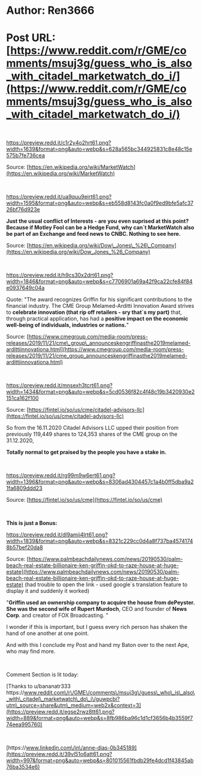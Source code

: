 # Author: Ren3666
# Post URL: [https://www.reddit.com/r/GME/comments/msuj3g/guess_who_is_also_with_citadel_marketwatch_do_i/](https://www.reddit.com/r/GME/comments/msuj3g/guess_who_is_also_with_citadel_marketwatch_do_i/)


&#x200B;

https://preview.redd.it/c1r2y4o2hrt61.png?width=1639&format=png&auto=webp&s=628a565bc344925831c8e48c15e575b7fe736cea

Source: [https://en.wikipedia.org/wiki/MarketWatch](https://en.wikipedia.org/wiki/MarketWatch)

&#x200B;

https://preview.redd.it/ua9quu9eirt61.png?width=1595&format=png&auto=webp&s=eb558d8143fc0a0f9ed9bfe5afc3726bf76d923e

**Just the usual conflict of Interests - are you even suprised at this point? Because if Motley Fool can be a Hedge Fund, why can´t MarketWatch also be part of an Exchange and feed news to CNBC. Nothing to see here.**

Source: [https://en.wikipedia.org/wiki/Dow\_Jones\_%26\_Company](https://en.wikipedia.org/wiki/Dow_Jones_%26_Company)

&#x200B;

https://preview.redd.it/h9cs30x2drt61.png?width=1846&format=png&auto=webp&s=c7706901a69a42f9ca22cfe84f84e0937649c04a

Quote:  "The award recognizes Griffin for his significant contributions to the financial industry. The CME Group Melamed-Arditti Innovation Award strives to **celebrate innovation (that rip off retailers - sry that´s my part)** that, through practical application, has had a **positive impact on the economic well-being of individuals, industries or nations.**"

Source: [https://www.cmegroup.com/media-room/press-releases/2019/11/21/cme\_group\_announceskengriffinasthe2019melamed-ardittiinnovationa.html](https://www.cmegroup.com/media-room/press-releases/2019/11/21/cme_group_announceskengriffinasthe2019melamed-ardittiinnovationa.html)

&#x200B;

https://preview.redd.it/mnsexh3tcrt61.png?width=1434&format=png&auto=webp&s=5cd0536f82c4f48c19b3420930e2151ca162f100

Source: [https://fintel.io/so/us/cme/citadel-advisors-llc](https://fintel.io/so/us/cme/citadel-advisors-llc)

So from the 16.11.2020 Citadel Advisors LLC upped their position from previously 119,449 shares to 124,353 shares of the CME group on the 31.12.2020,

**Totally normal to get praised by the people you have a stake in.**

&#x200B;

https://preview.redd.it/rg99m9w6ert61.png?width=1396&format=png&auto=webp&s=8306ad4304457c1a4b0ff5dba9a21fa6809ddd23

Source: [https://fintel.io/so/us/cme](https://fintel.io/so/us/cme)

&#x200B;

**This is just a Bonus:**

https://preview.redd.it/dl9amii4lrt61.png?width=1839&format=png&auto=webp&s=8321c229cc0d4a8f737ba45741748b57bef20da8

Source: [https://www.palmbeachdailynews.com/news/20190530/palm-beach-real-estate-billionaire-ken-griffin-okd-to-raze-house-at-huge-estate](https://www.palmbeachdailynews.com/news/20190530/palm-beach-real-estate-billionaire-ken-griffin-okd-to-raze-house-at-huge-estate) (had trouble to open the link - used google´s translation feature to display it and suddenly it worked)

"**Griffin used an ownership company to acquire the house from dePeyster.  She was the second wife of Rupert Murdoch**, CEO and founder of **News Corp**.  and creator of FOX Broadcasting. "

I wonder if this is important, but I guess every rich person has shaken the hand of one another at one point.

And with this I conclude my Post and hand my Baton over to the next Ape, who may find more.

&#x200B;

Comment Section is lit today:

[Thanks to u\/bananatr333 https:\/\/www.reddit.com\/r\/GME\/comments\/msuj3g\/guess\_who\_is\_also\_with\_citadel\_marketwatch\_do\_i\/guwpcbi?utm\_source=share&utm\_medium=web2x&context=3](https://preview.redd.it/egse2rwz8tt61.png?width=889&format=png&auto=webp&s=8fb986ba96c1d1cf3656b4b3559f774eea995760)

&#x200B;

[https:\/\/www.linkedin.com\/in\/anne-dias-0b345189](https://preview.redd.it/39vl51o6att61.png?width=997&format=png&auto=webp&s=801015561fbdb29fe4dcd1f43845ab76ba3534e6)